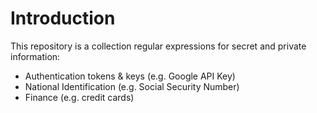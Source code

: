 # Introduction

This repository is a collection regular expressions for secret and private information:

* Authentication tokens & keys (e.g. Google API Key)
* National Identification (e.g. Social Security Number)
* Finance (e.g. credit cards)
